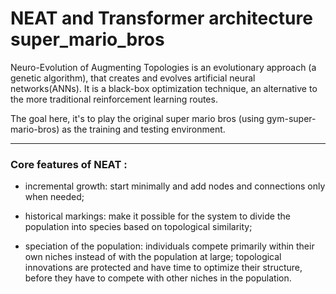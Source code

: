 # NEAT and Transformer architecture super_mario_bros

Neuro-Evolution of Augmenting Topologies is an evolutionary approach (a genetic algorithm), that creates and evolves artificial neural networks(ANNs).
It is a black-box optimization technique, an alternative to the more traditional reinforcement learning routes.


The goal here, it's to play the original super mario bros (using gym-super-mario-bros) as the training and testing environment.

---

 ### Core features of NEAT : 
* incremental growth: start minimally and add nodes and connections only when needed;
  

* historical markings:  make it possible for the system to divide the population into species based on topological similarity;


* speciation of the population: individuals compete primarily within their own niches instead of with the population at large;
topological innovations are protected and have time to optimize their structure, before they have to compete with other  niches in the population.


